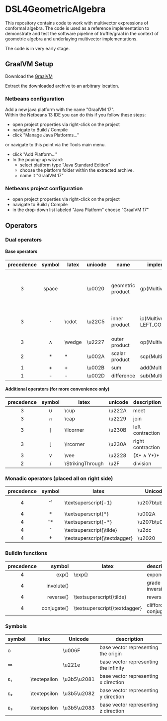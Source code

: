 # DSL4GeometricAlgebra

This repository contains code to work with multivector expressions of conformal algebra. The code is used as a reference implementation to demonstrate and test the software pipeline of truffle/graal in the context of geometric algebra and underlaying multivector implementations.

The code is in very early stage.

## GraalVM Setup
Download the [GraalVM](https://github.com/graalvm/graalvm-ce-builds/releases/download/vm-22.0.0.2/graalvm-ce-java17-linux-amd64-22.0.0.2.tar.gz)

Extract the downloaded archive to an arbitrary location.

### Netbeans configuration
Add a new java platform with the name "GraalVM 17". \
Within the Netbeans 13 IDE you can do this if you follow these steps:
- open project properties via right-click on the project
- navigate to Build / Compile
- click "Manage Java Platforms..."

or navigate to this point via the Tools main menu.

- click "Add Platform..."
- In the poping-up wizard:
  - select platform type "Java Standard Edition"
  - choose the platform folder within the extracted archive.
  - name it "GraalVM 17"

### Netbeans project configuration
- open project properties via right-click on the project
- navigate to Build / Compile
- in the drop-down list labeled "Java Platform" choose "GraalVM 17"

## Operators

### Dual operators
#### Base operators
| precedence | symbol | latex | unicode | name | implementation | hints |
| :--------: | :----: | ------- | ----- | ---- | -------------- | ----- |
| 3 | space  |  | \u0020 | geometric product | gp(Multivector) | Exactly one space character is interpreted as the operator. |
| 3 | &#8901;   | \cdot | \u22C5 | inner product | ip(Multivector, LEFT_CONTRACTION) | In the default configuration equal to left contraction. |
| 3 | &#8743; | \wedge | \u2227 | outer product | op(Multivector) | |
| 2 | &#42;  | * | \u002A | scalar product | scp(Multivector) | |
| 1 | &#43;  | + | \u002B | sum | add(Multivector) | |
| 1 | &#45; | - | \u002D| difference | sub(Multivector) | |

#### Additional operators (for more convenience only)
| precedence | symbol | latex | unicode | description | implementation |
| :--------: | :----: | ------- | ----- | ----------- | -------------- |
| 3 | &#8746;   | \cup  | \u222A | meet | meet(Multivector) |
| 3 | &#8745;   | \cap  | \u2229 | join | joint(Multivector) |
| 3 | &#8970; | \llcorner | \u230B | left contraction | ip(Multivector, LEFT_CONTRACTION) |
| 3 | &#8971; | \lrcorner | \u230A | right contraction | ip(Multivector, RIGHT_CONTRACTION) |
| 3 | &#8744; | \vee | \u2228 | (X* &#8743; Y*)* | vee(Multivector) |
| 2 | &#47;  | \StrikingThrough | \u2F | division | div(Multivector) |

### Monadic operators (placed all on right side)
| precedence | symbol        | latex                         | Unicode      | description |
| :--------: | :-----------: | ----------------------------- | ------------ | ----------- |
| 4          | &#8315;&#185; | \textsuperscript{-1}          | \u207b\ub9   | general inverse |
| 4          | *             | \textsuperscript{*}           | \u002A       | dual |
| 4          | &#8315;*      | \textsuperscript{-*}          | \u207b\u002A | undual |
| 4          | &#732;        | \textsuperscript{\tilde}      | \u2dc        | reverse |
| 4          | &#8224;       | \textsuperscript{\textdagger} | \u2020       | conjugate |

### Buildin functions
| precedence | symbol | latex | description |
| :--------: | ------:| ----- | ----------- |
| 4 | exp()         | \exp{} | exponential |
| 4 | involute()    |  | grade inversion |
| 4 | reverse()     |  \textsuperscript{\tilde} | reverse |
| 4 | conjugate()   | \textsuperscript{\textdagger} | clifford conjugate |

### Symbols
| symbol        | latex         | Unicode     | description |
| ------------- | ------------- | ----------- | ----------- |
| o             |               | \u006F      | base vector representing the origin |
| &#8734;       |               | \u221e      | base vector representing the infinity |
| &#949;&#8321; | \textepsilon  | \u3b5\u2081 | base vector representing x direction |
| &#949;&#8322; | \textepsilon  | \u3b5\u2082 | base vector representing y direction |
| &#949;&#8323; | \textepsilon  | \u3b5\u2083 | base vector representing z direction |
